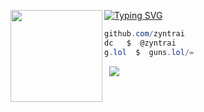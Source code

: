 [![Typing SVG](https://readme-typing-svg.herokuapp.com?font=Roboto+Mono&lines=zy.nt+%7C+zynt)](https://git.io/typing-svg)
<img align="left" src="https://i.imgur.com/x7xno54.png)" width="147"/> 

```csharp
github.com/zyntrai
dc   $  @zyntrai
g.lol  $  guns.lol/=
```
&zwnj; 
&zwnj; 
![](https://komarev.com/ghpvc/?username=1)

